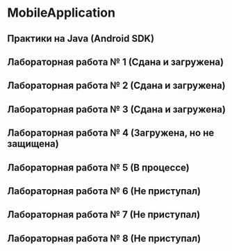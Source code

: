 # MobileApplication
## Практики на Java (Android SDK) 
## Лабораторная работа № 1 (Сдана и загружена)
## Лабораторная работа № 2 (Сдана и загружена)
## Лабораторная работа № 3 (Сдана и загружена)
## Лабораторная работа № 4 (Загружена, но не защищена)
## Лабораторная работа № 5 (В процессе)
## Лабораторная работа № 6 (Не приступал)
## Лабораторная работа № 7 (Не приступал)
## Лабораторная работа № 8 (Не приступал)
